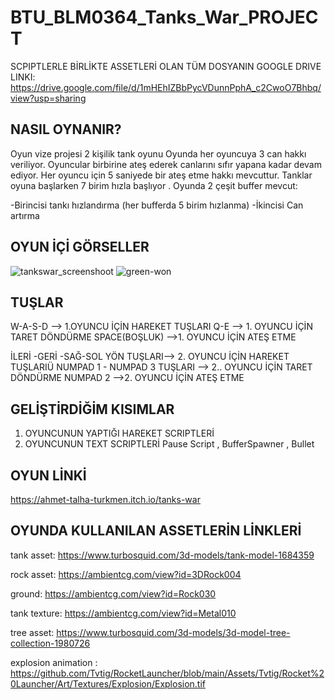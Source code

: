 # BTU_BLM0364_Tanks_War_PROJECT

SCPIPTLERLE BİRLİKTE ASSETLERİ OLAN TÜM DOSYANIN GOOGLE DRIVE LINKI:  https://drive.google.com/file/d/1mHEhIZBbPycVDunnPphA_c2CwoO7Bhbq/view?usp=sharing 

## NASIL OYNANIR?

Oyun vize projesi 2 kişilik tank oyunu
Oyunda her oyuncuya 3 can hakkı veriliyor.
Oyuncular birbirine ateş ederek canlarını sıfır yapana kadar devam ediyor.
Her oyuncu için  5 saniyede  bir ateş etme hakkı mevcuttur.
Tanklar oyuna başlarken 7 birim hızla başlıyor .
Oyunda 2 çeşit buffer mevcut:

  -Birincisi tankı hızlandırma (her bufferda 5 birim hızlanma)
  -İkincisi Can artırma 
  
## OYUN İÇİ GÖRSELLER 

![tankswar_screenshoot](https://user-images.githubusercontent.com/75940377/204498407-43168a44-88c7-4cd2-9803-4fbcfffbfda3.png)
![green-won](https://user-images.githubusercontent.com/75940377/204498386-90d8e7b5-02a9-4692-aff2-00e9dac0f61b.png)


## TUŞLAR 

W-A-S-D  --> 1.OYUNCU İÇİN HAREKET  TUŞLARI 
Q-E    --> 1. OYUNCU İÇİN TARET DÖNDÜRME
SPACE(BOŞLUK) -->1. OYUNCU İÇİN  ATEŞ ETME


İLERİ -GERİ -SAĞ-SOL  YÖN TUŞLARI--> 2. OYUNCU İÇİN HAREKET TUŞLARIÜ
NUMPAD 1 - NUMPAD 3 TUŞLARI --> 2.. OYUNCU İÇİN TARET DÖNDÜRME
NUMPAD 2 -->2. OYUNCU İÇİN ATEŞ ETME 

## GELİŞTİRDİĞİM KISIMLAR

1. OYUNCUNUN YAPTIĞI HAREKET SCRIPTLERİ
1. OYUNCUNUN TEXT SCRIPTLERİ
Pause Script , BufferSpawner , Bullet


## OYUN LİNKİ
https://ahmet-talha-turkmen.itch.io/tanks-war

## OYUNDA KULLANILAN ASSETLERİN LİNKLERİ

tank asset: https://www.turbosquid.com/3d-models/tank-model-1684359

rock asset: https://ambientcg.com/view?id=3DRock004

ground: https://ambientcg.com/view?id=Rock030 

tank texture: https://ambientcg.com/view?id=Metal010

tree asset: https://www.turbosquid.com/3d-models/3d-model-tree-collection-1980726

explosion animation : https://github.com/Tvtig/RocketLauncher/blob/main/Assets/Tvtig/Rocket%20Launcher/Art/Textures/Explosion/Explosion.tif



